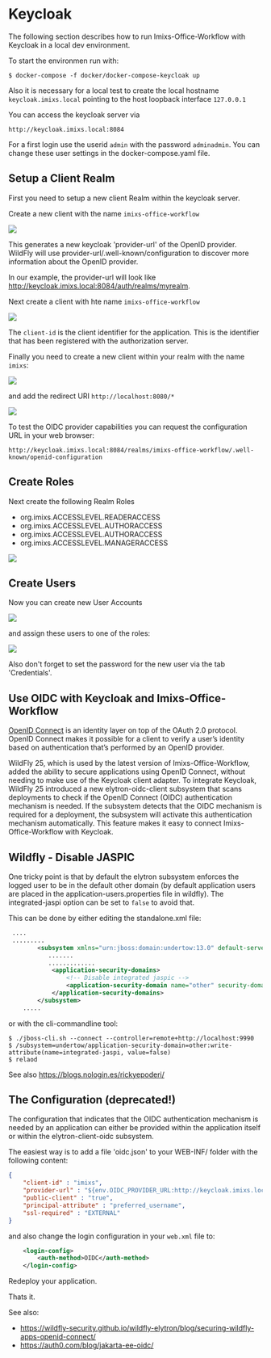 # Keycloak

The following section describes how to run Imixs-Office-Workflow with Keycloak in a local dev environment.

To start the environmen run with:

    $ docker-compose -f docker/docker-compose-keycloak up

Also it is necessary for a local test to create the local hostname `keycloak.imixs.local` pointing to the host loopback interface `127.0.0.1`


You can access the keycloak server via

    http://keycloak.imixs.local:8084

For a first login use the userid `admin` with the password `adminadmin`. You can change these user settings in the docker-compose.yaml file. 



## Setup a Client Realm

First you need to setup a new client Realm within the keycloak server. 

Create a new client with the name `imixs-office-workflow`

<img src="keycloak-001.png" />

This generates a new keycloak 'provider-url' of the OpenID provider. WildFly will use provider-url/.well-known/configuration to discover more information about the OpenID provider. 

In our example, the provider-url will look like http://keycloak.imixs.local:8084/auth/realms/myrealm.


Next create a client with hte name `imixs-office-workflow`


<img src="keycloak-002.png" />

The   `client-id` is the client identifier for the application. This is the identifier that has been registered with the authorization server.


Finally you need to create a new client within your realm with the name `imixs`:

<img src="keycloak-004.png" />

and add the redirect URI `http://localhost:8080/*`


<img src="keycloak-005.png" />


To test the OIDC provider capabilities you can request the configuration URL in your web browser:

    http://keycloak.imixs.local:8084/realms/imixs-office-workflow/.well-known/openid-configuration


## Create Roles 

Next create the following Realm Roles 

- org.imixs.ACCESSLEVEL.READERACCESS
- org.imixs.ACCESSLEVEL.AUTHORACCESS
- org.imixs.ACCESSLEVEL.AUTHORACCESS
- org.imixs.ACCESSLEVEL.MANAGERACCESS

<img src="keycloak-003.png" />


## Create Users

Now you can create new User Accounts 

<img src="keycloak-006.png" />

and assign these users to one of the roles:

<img src="keycloak-007.png" />

Also don't forget to set the password for the new user via the tab 'Credentials'. 

## Use OIDC with Keycloak and Imixs-Office-Workflow

[OpenID Connect](https://openid.net/connect/) is an identity layer on top of the OAuth 2.0 protocol. OpenID Connect makes it possible for a client to verify a user’s identity based on authentication that’s performed by an OpenID provider.

WildFly 25, which is used by the latest version of Imixs-Office-Workflow, added the ability to secure applications using OpenID Connect, without needing to make use of the Keycloak client adapter. To integrate Keycloak, WildFly 25 introduced a new elytron-oidc-client subsystem that scans deployments to check if the OpenID Connect (OIDC) authentication mechanism is needed. If the subsystem detects that the OIDC mechanism is required for a deployment, the subsystem will activate this authentication mechanism automatically. This feature makes it easy to connect Imixs-Office-Workflow with Keycloak. 


## Wildfly - Disable JASPIC

One tricky point is that by default the elytron subsystem enforces the logged user to be in the default other domain (by default application users are placed in the application-users.properties file in wildfly). The integrated-jaspi option can be set to `false` to avoid that. 

This can be done by either editing the standalone.xml file:

```xml 
 ....
 .........
        <subsystem xmlns="urn:jboss:domain:undertow:13.0" default-server="default-server" default-virtual-host="default-host" default-servlet-container="default" default-security-domain="other" statistics-enabled="${wildfly.undertow.statistics-enabled:${wildfly.statistics-enabled:false}}">
           .......
           .............
            <application-security-domains>
                <!-- Disable integrated jaspic -->
                <application-security-domain name="other" security-domain="ApplicationDomain" integrated-jaspi="false"/>        
            </application-security-domains>
        </subsystem>
    .....
```

or with the cli-commandline tool:

    $ ./jboss-cli.sh --connect --controller=remote+http://localhost:9990
    $ /subsystem=undertow/application-security-domain=other:write-attribute(name=integrated-jaspi, value=false)
    $ relaod


See also https://blogs.nologin.es/rickyepoderi/

## The Configuration (deprecated!)

The configuration that indicates that the OIDC authentication mechanism is needed by an application can either be provided within the application itself or within the elytron-client-oidc subsystem.

The easiest way is to add a file 'oidc.json' to your WEB-INF/ folder with the following content:

```json 
{
    "client-id" : "imixs",
    "provider-url" : "${env.OIDC_PROVIDER_URL:http://keycloak.imixs.local:8084}/realms/imixs-office-workflow",
    "public-client" : "true",
    "principal-attribute" : "preferred_username",
    "ssl-required" : "EXTERNAL"
}
```


and also change the login configuration in your `web.xml` file to:


```xml
 	<login-config>
        <auth-method>OIDC</auth-method>
    </login-config>
```

Redeploy your application. 

Thats it.



See also: 

 - https://wildfly-security.github.io/wildfly-elytron/blog/securing-wildfly-apps-openid-connect/
 - https://auth0.com/blog/jakarta-ee-oidc/

